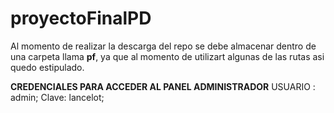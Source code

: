 ﻿# proyectoFinalPD


Al momento de realizar la descarga del repo se debe almacenar dentro de una carpeta llama **pf**, ya que al momento de utilizart algunas de las rutas asi quedo estipulado.




**CREDENCIALES PARA ACCEDER AL PANEL ADMINISTRADOR**
USUARIO : admin;
Clave: lancelot;
